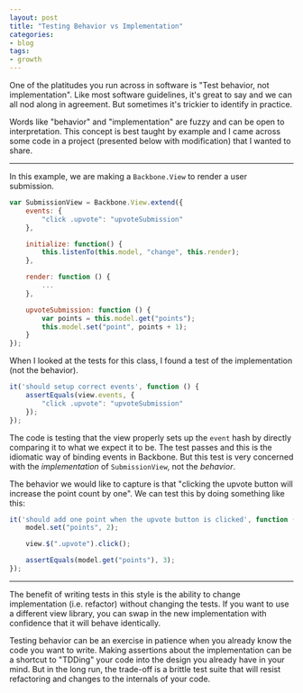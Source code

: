 ```yaml
---
layout: post
title: "Testing Behavior vs Implementation"
categories:
- blog
tags:
- growth
---
```


One of the platitudes you run across in software is "Test behavior, not implementation". Like most software guidelines, it's great to say and we can all nod along in agreement. But sometimes it's trickier to identify in practice. 

Words like "behavior" and "implementation" are fuzzy and can be open to interpretation. This concept is best taught by example and I came across some code in a project (presented below with modification) that I wanted to share.

---

In this example, we are making a `Backbone.View` to render a user submission.

```javascript
var SubmissionView = Backbone.View.extend({
    events: {
        "click .upvote": "upvoteSubmission"
    },

    initialize: function() {
        this.listenTo(this.model, "change", this.render);
    },

    render: function () {
        ...
    },

    upvoteSubmission: function () {
        var points = this.model.get("points");
        this.model.set("point", points + 1);
    }
});
```

When I looked at the tests for this class, I found a test of the implementation (not the behavior).

```javascript
it('should setup correct events', function () {
    assertEquals(view.events, {
        "click .upvote": "upvoteSubmission"
    });
});
```

The code is testing that the view properly sets up the `event` hash by directly comparing it to what we expect it to be. The test passes and this is the idiomatic way of binding events in Backbone. But this test is very concerned with the *implementation* of `SubmissionView`, not the *behavior*.

The behavior we would like to capture is that "clicking the upvote button will increase the point count by one". We can test this by doing something like this:

```javascript
it('should add one point when the upvote button is clicked', function () {
    model.set("points", 2);

    view.$(".upvote").click();

    assertEquals(model.get("points"), 3);
});
```

---

The benefit of writing tests in this style is the ability to change implementation (i.e. refactor) without changing the tests. If you want to use a different view library, you can swap in the new implementation with confidence that it will behave identically.

Testing behavior can be an exercise in patience when you already know the code you want to write. Making assertions about the implementation can be a shortcut to "TDDing" your code into the design you already have in your mind. But in the long run, the trade-off is a brittle test suite that will resist refactoring and changes to the internals of your code.
